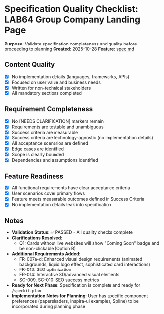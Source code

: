 # Specification Quality Checklist: LAB64 Group Company Landing Page

**Purpose**: Validate specification completeness and quality before proceeding to planning
**Created**: 2025-10-28
**Feature**: [spec.md](../spec.md)

## Content Quality

- [x] No implementation details (languages, frameworks, APIs)
- [x] Focused on user value and business needs
- [x] Written for non-technical stakeholders
- [x] All mandatory sections completed

## Requirement Completeness

- [x] No [NEEDS CLARIFICATION] markers remain
- [x] Requirements are testable and unambiguous
- [x] Success criteria are measurable
- [x] Success criteria are technology-agnostic (no implementation details)
- [x] All acceptance scenarios are defined
- [x] Edge cases are identified
- [x] Scope is clearly bounded
- [x] Dependencies and assumptions identified

## Feature Readiness

- [x] All functional requirements have clear acceptance criteria
- [x] User scenarios cover primary flows
- [x] Feature meets measurable outcomes defined in Success Criteria
- [x] No implementation details leak into specification

## Notes

- **Validation Status**: ✅ PASSED - All quality checks complete
- **Clarifications Resolved**:
  - Q1: Cards without live websites will show "Coming Soon" badge and be non-clickable (Option B)
- **Additional Requirements Added**:
  - FR-007a-d: Enhanced visual design requirements (animated backgrounds, liquid logo effect, sophisticated card interactions)
  - FR-013: SEO optimization
  - FR-014: Interactive 3D/advanced visual elements
  - SC-009, SC-010: SEO success metrics
- **Ready for Next Phase**: Specification is complete and ready for `/speckit.plan`
- **Implementation Notes for Planning**: User has specific component preferences (papershaders, inspira-ui examples, Spline) to be incorporated during planning phase
